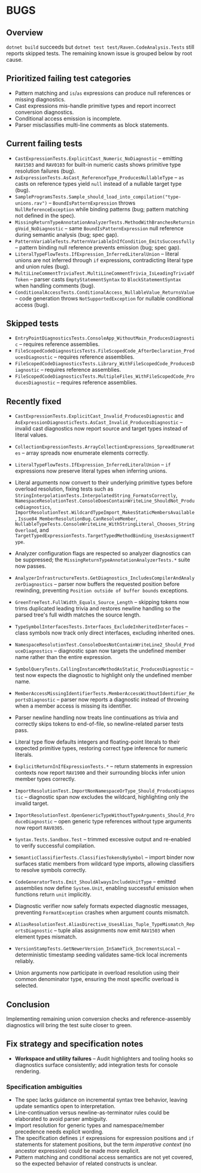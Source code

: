 # BUGS

## Overview
`dotnet build` succeeds but `dotnet test test/Raven.CodeAnalysis.Tests` still reports skipped tests. The remaining known issue is grouped below by root cause.

## Prioritized failing test categories

- Pattern matching and `is`/`as` expressions can produce null references or missing diagnostics.
- Cast expressions mis-handle primitive types and report incorrect conversion diagnostics.
- Conditional access emission is incomplete.
- Parser misclassifies multi-line comments as block statements.

## Current failing tests

- `CastExpressionTests.ExplicitCast_Numeric_NoDiagnostic` – emitting `RAV1503` and `RAV0103` for built-in numeric casts shows primitive type resolution failures (bug).
- `AsExpressionTests.AsCast_ReferenceType_ProducesNullableType` – `as` casts on reference types yield `null` instead of a nullable target type (bug).
- `SampleProgramsTests.Sample_should_load_into_compilation("type-unions.rav")` – `BoundIsPatternExpression` throws `NullReferenceException` while binding patterns (bug; pattern matching not defined in the spec).
- `MissingReturnTypeAnnotationAnalyzerTests.MethodWithBranchesReturningVoid_NoDiagnostic` – same `BoundIsPatternExpression` null reference during semantic analysis (bug; spec gap).
- `PatternVariableTests.PatternVariableInIfCondition_EmitsSuccessfully` – pattern binding null reference prevents emission (bug; spec gap).
- `LiteralTypeFlowTests.IfExpression_InferredLiteralUnion` – literal unions are not inferred through `if` expressions, contradicting literal type and union rules (bug).
- `MultiLineCommentTriviaTest.MultiLineCommentTrivia_IsLeadingTriviaOfToken` – parser casts `EmptyStatementSyntax` to `BlockStatementSyntax` when handling comments (bug).
- `ConditionalAccessTests.ConditionalAccess_NullableValue_ReturnsValue` – code generation throws `NotSupportedException` for nullable conditional access (bug).

## Skipped tests

- `EntryPointDiagnosticsTests.ConsoleApp_WithoutMain_ProducesDiagnostic` – requires reference assemblies.
- `FileScopedCodeDiagnosticsTests.FileScopedCode_AfterDeclaration_ProducesDiagnostic` – requires reference assemblies.
- `FileScopedCodeDiagnosticsTests.Library_WithFileScopedCode_ProducesDiagnostic` – requires reference assemblies.
- `FileScopedCodeDiagnosticsTests.MultipleFiles_WithFileScopedCode_ProducesDiagnostic` – requires reference assemblies.

## Recently fixed

- `CastExpressionTests.ExplicitCast_Invalid_ProducesDiagnostic` and `AsExpressionDiagnosticTests.AsCast_Invalid_ProducesDiagnostic` – invalid cast diagnostics now report source and target types instead of literal values.
- `CollectionExpressionTests.ArrayCollectionExpressions_SpreadEnumerates` – array spreads now enumerate elements correctly.
- `LiteralTypeFlowTests.IfExpression_InferredLiteralUnion` – `if` expressions now preserve literal types when inferring unions.
- Literal arguments now convert to their underlying primitive types before overload resolution, fixing tests such as `StringInterpolationTests.InterpolatedString_FormatsCorrectly`, `NamespaceResolutionTest.ConsoleDoesContainWriteLine_ShouldNot_ProduceDiagnostics`, `ImportResolutionTest.WildcardTypeImport_MakesStaticMembersAvailable`, `Issue84_MemberResolutionBug.CanResolveMember`, `NullableTypeTests.ConsoleWriteLine_WithStringLiteral_Chooses_StringOverload`, and `TargetTypedExpressionTests.TargetTypedMethodBinding_UsesAssignmentType`.
- Analyzer configuration flags are respected so analyzer diagnostics can be suppressed; the `MissingReturnTypeAnnotationAnalyzerTests.*` suite now passes.
- `AnalyzerInfrastructureTests.GetDiagnostics_IncludesCompilerAndAnalyzerDiagnostics` – parser now buffers the requested position before rewinding, preventing `Position outside of buffer bounds` exceptions.
- `GreenTreeTest.FullWidth_Equals_Source_Length` – skipping tokens now trims duplicated leading trivia and restores newline handling so the parsed tree's full width matches the source length.
- `TypeSymbolInterfacesTests.Interfaces_ExcludeInheritedInterfaces` – class symbols now track only direct interfaces, excluding inherited ones.
- `NamespaceResolutionTest.ConsoleDoesNotContainWriteLine2_Should_ProduceDiagnostics` – diagnostic span now targets the undefined member name rather than the entire expression.
- `SymbolQueryTests.CallingInstanceMethodAsStatic_ProducesDiagnostic` – test now expects the diagnostic to highlight only the undefined member name.
- `MemberAccessMissingIdentifierTests.MemberAccessWithoutIdentifier_ReportsDiagnostic` – parser now reports a diagnostic instead of throwing when a member access is missing its identifier.
- Parser newline handling now treats line continuations as trivia and correctly skips tokens to end-of-file, so newline-related parser tests pass.
- Literal type flow defaults integers and floating-point literals to their expected primitive types, restoring correct type inference for numeric literals.

- `ExplicitReturnInIfExpressionTests.*` – return statements in expression contexts now report `RAV1900` and their surrounding blocks infer union member types correctly.

- `ImportResolutionTest.ImportNonNamespaceOrType_Should_ProduceDiagnostic` – diagnostic span now excludes the wildcard, highlighting only the invalid target.
- `ImportResolutionTest.OpenGenericTypeWithoutTypeArguments_Should_ProduceDiagnostic` – open generic type references without type arguments now report `RAV0305`.
- `Syntax.Tests.Sandbox.Test` – trimmed excessive output and re-enabled to verify successful compilation.
- `SemanticClassifierTests.ClassifiesTokensBySymbol` – import binder now surfaces static members from wildcard type imports, allowing classifiers to resolve symbols correctly.
- `CodeGeneratorTests.Emit_ShouldAlwaysIncludeUnitType` – emitted assemblies now define `System.Unit`, enabling successful emission when functions return `unit` implicitly.
- Diagnostic verifier now safely formats expected diagnostic messages, preventing `FormatException` crashes when argument counts mismatch.
- `AliasResolutionTest.AliasDirective_UsesAlias_Tuple_TypeMismatch_ReportsDiagnostic` – tuple alias assignments now emit `RAV1503` when element types mismatch.
- `VersionStampTests.GetNewerVersion_InSameTick_IncrementsLocal` – deterministic timestamp seeding validates same-tick local increments reliably.

- Union arguments now participate in overload resolution using their common denominator type, ensuring the most specific overload is selected.

## Conclusion
Implementing remaining union conversion checks and reference-assembly diagnostics will bring the test suite closer to green.

## Fix strategy and specification notes

- **Workspace and utility failures** – Audit highlighters and tooling hooks so diagnostics surface consistently; add integration tests for console rendering.

### Specification ambiguities

- The spec lacks guidance on incremental syntax tree behavior, leaving update semantics open to interpretation.
- Line-continuation versus newline-as-terminator rules could be elaborated to avoid parser ambiguity.
- Import resolution for generic types and namespace/member precedence needs explicit wording.
- The specification defines `if` expressions for expression positions and `if` statements for statement positions, but the term *imperative context* (no ancestor expression) could be made more explicit.
- Pattern matching and conditional access semantics are not yet covered, so the expected behavior of related constructs is unclear.
